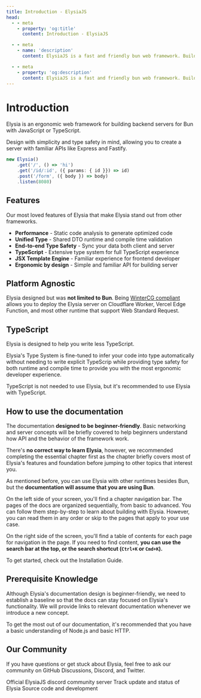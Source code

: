 ```yaml
---
title: Introduction - ElysiaJS
head:
  - - meta
    - property: 'og:title'
      content: Introduction - ElysiaJS

  - - meta
    - name: 'description'
      content: ElysiaJS is a fast and friendly bun web framework. Building on top of 3 philosophies, performance, simplicity, flexibility. Designed with TypeScript in mind. Elysia understands what you want and automatically infers the type from your code.

  - - meta
    - property: 'og:description'
      content: ElysiaJS is a fast and friendly bun web framework. Building on top of 3 philosophies, performance, simplicity, flexibility. Designed with TypeScript in mind. Elysia understands what you want and automatically infers the type from your code.
---
```


<script setup>
import Card from '../components/nearl/card.vue'
import Deck from '../components/nearl/card-deck.vue'
</script>

# Introduction
Elysia is an ergonomic web framework for building backend servers for Bun with JavaScript or TypeScript.

Design with simplicity and type safety in mind, allowing you to create a server with familiar APIs like Express and Fastify.

```typescript
new Elysia()
    .get('/', () => 'hi')
    .get('/id/:id', ({ params: { id }}) => id)
    .post('/form', ({ body }) => body)
    .listen(8080)
```

## Features
Our most loved features of Elysia that make Elysia stand out from other frameworks.

- **Performance** - Static code analysis to generate optimized code
- **Unified Type** - Shared DTO runtime and compile time validation
- **End-to-end Type Safety** - Sync your data both client and server
- **TypeScript** - Extensive type system for full TypeScript experience
- **JSX Template Engine** - Familiar experience for frontend developer
- **Ergonomic by design** - Simple and familiar API for building server

## Platform Agnostic
Elysia designed but was **not limited to Bun**. Being [WinterCG compliant](https://wintercg.org/) allows you to deploy the Elysia server on Cloudflare Worker, Vercel Edge Function, and most other runtime that support Web Standard Request.

## TypeScript
Elysia is designed to help you write less TypeScript.

Elysia's Type System is fine-tuned to infer your code into type automatically without needing to write explicit TypeScrip while providing type safety for both runtime and compile time to provide you with the most ergonomic developer experience.

TypeScript is not needed to use Elysia, but it's recommended to use Elysia with TypeScript.

## How to use the documentation
The documentation **designed to be beginner-friendly**. Basic networking and server concepts will be briefly covered to help beginners understand how API and the behavior of the framework work.

There's **no correct way to learn Elysia**, however, we recommended completing the essential chapter first as the chapter briefly covers most of Elysia's features and foundation before jumping to other topics that interest you.

As mentioned before, you can use Elysia with other runtimes besides Bun, but the __documentation will assume that you are using Bun__.

On the left side of your screen, you'll find a chapter navigation bar. The pages of the docs are organized sequentially, from basic to advanced. You can follow them step-by-step to learn about building with Elysia. However, you can read them in any order or skip to the pages that apply to your use case.

On the right side of the screen, you'll find a table of contents for each page for navigation in the page. If you need to find content, **you can use the search bar at the top, or the search shortcut (`Ctrl+K` or `Cmd+K`).**

To get started, check out the Installation Guide.

## Prerequisite Knowledge
Although Elysia's documentation design is beginner-friendly, we need to establish a baseline so that the docs can stay focused on Elysia's functionality. We will provide links to relevant documentation whenever we introduce a new concept.

To get the most out of our documentation, it's recommended that you have a basic understanding of Node.js and basic HTTP.

## Our Community
If you have questions or get stuck about Elysia, feel free to ask our community on GitHub Discussions, Discord, and Twitter.

<Deck>
    <Card title="Discord" href="https://discord.com/invite/phrduBNq?utm_source=Discord%20Widget&utm_medium=Connect">
        Official ElysiaJS discord community server
    </Card>
    <Card title="Twitter" href="https://twitter.com/elysiajs">
        Track update and status of Elysia
    </Card>
    <Card title="GitHub" href="https://github.com/elysiajs">
        Source code and development
    </Card>
</Deck>

